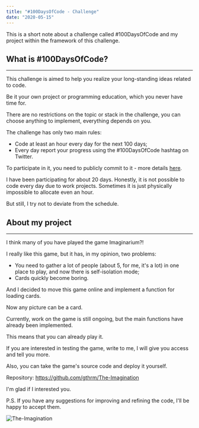 ```yaml
---
title: "#100DaysOfCode - Challenge"
date: "2020-05-15"
---
```


This is a short note about a challenge called #100DaysOfCode and my project within the framework of this challenge.

## What is #100DaysOfCode? ##

-----------------------------------

This challenge is aimed to help you realize your long-standing ideas related to code.

Be it your own project or programming education, which you never have time for.

There are no restrictions on the topic or stack in the challenge, you can choose anything to implement, everything depends on you.

The challenge has only two main rules:

- Code at least an hour every day for the next 100 days;
- Every day report your progress using the #100DaysOfCode hashtag on Twitter.

To participate in it, you need to publicly commit to it - more details [here](https://www.100daysofcode.com/).

I have been participating for about 20 days.
Honestly, it is not possible to code every day due to work projects.
Sometimes it is just physically impossible to allocate even an hour.

But still, I try not to deviate from the schedule.

## About my project ##

-----------------------------------

I think many of you have played the game Imaginarium?!

I really like this game, but it has, in my opinion, two problems:

- You need to gather a lot of people (about 5, for me, it's a lot) in one place to play, and now there is self-isolation mode;
- Cards quickly become boring.

And I decided to move this game online and implement a function for loading cards.

Now any picture can be a card.

Currently, work on the game is still ongoing, but the main functions have already been implemented.

This means that you can already play it.

If you are interested in testing the game, write to me, I will give you access and tell you more.

Also, you can take the game's source code and deploy it yourself.

Repository: <https://github.com/gthrm/The-Imagination>

I'm glad if I interested you.

P.S. If you have any suggestions for improving and refining the code, I'll be happy to accept them.

![The-Imagination](https://cloud.cdroma.ru/upload/897ac9b6e3623895213a05df28efd2071590515216564.gif "The-Imagination")

